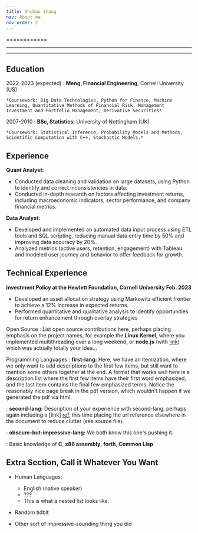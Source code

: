 ```yaml
---
title: Shuhan Zhang
nav: About me
nav_order: 2
---
```

============

-------------------     ----------------------------
-------------------     ----------------------------

Education
---------

2022-2023 (expected)
:   **Meng, Financial Engineering**; Cornell University (US)

    *Coursework: Big Data Technologies, Python for Finance, Machine Learning, Quantitative Methods of Financial Risk, Management Investment and Portfolio Management, Derivative Securities*

2007-2010
:   **BSc, Statistics**; University of Nottingham (UK)

    *Coursework: Statistical Inference, Probability Models and Methods, Scientific Computation with C++, Stochastic Models.*

Experience
----------

**Quant Analyst:**

* Conducted data cleaning and validation on large datasets, using Python to identify and correct inconsistencies in data.
* Conducted in-depth research on factors affecting investment returns, including macroeconomic indicators, sector performance, and company financial metrics.

**Data Analyst:**
* Developed and implemented an automated data input process using ETL tools and SQL scripting, reducing manual data entry time by 50% and improving data accuracy by 20%.
* Analyzed metrics (active users, retention, engagement) with Tableau and modeled user journey and behavior to offer feedback for growth.


Technical Experience
--------------------

**Investment Policy at the Hewlett Foundation, Cornell University Feb. 2023**
* Developed an asset allocation strategy using Markowitz efficient frontier to achieve a 12% increase in expected returns.
* Performed quantitative and qualitative analysis to identify opportunities for return enhancement through overlay strategies

Open Source
:   List open source contributions here, perhaps placing emphasis on
    the project names, for example the **Linux Kernel**, where you
    implemented multithreading over a long weekend, or **node.js**
    (with [link](http://nodejs.org)) which was actually totally
    your idea...

Programming Languages
:   **first-lang:** Here, we have an itemization, where we only want
    to add descriptions to the first few items, but still want to
    mention some others together at the end. A format that works well
    here is a description list where the first few items have their
    first word emphasized, and the last item contains the final few
    emphasized terms. Notice the reasonably nice page break in the pdf
    version, which wouldn't happen if we generated the pdf via html.

:   **second-lang:** Description of your experience with second-lang,
    perhaps again including a [link] [ref], this time placing the url
    reference elsewhere in the document to reduce clutter (see source
    file). 

:   **obscure-but-impressive-lang:** We both know this one's pushing
    it.

:   Basic knowledge of **C**, **x86 assembly**, **forth**, **Common Lisp**

[ref]: https://github.com/githubuser/superlongprojectname

Extra Section, Call it Whatever You Want
----------------------------------------

* Human Languages:

     * English (native speaker)
     * ???
     * This is what a nested list looks like.

* Random tidbit

* Other sort of impressive-sounding thing you did

